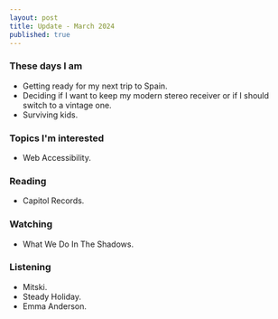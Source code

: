 ```yaml
---
layout: post
title: Update - March 2024
published: true
---
```

### These days I am

- Getting ready for my next trip to Spain.
- Deciding if I want to keep my modern stereo receiver or if I should switch to a vintage one.
- Surviving kids.

### Topics I'm interested

- Web Accessibility.

### Reading

- Capitol Records.

### Watching

- What We Do In The Shadows.

### Listening

- Mitski.
- Steady Holiday.
- Emma Anderson.
